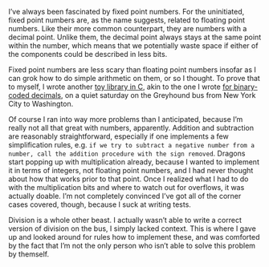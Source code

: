 I’ve always been fascinated by fixed point numbers. For the uninitiated, fixed
point numbers are, as the name suggests, related to floating point numbers.
Like their more common counterpart, they are numbers with a decimal point.
Unlike them, the decimal point always stays at the same point within the
number, which means that we potentially waste space if either of the components
could be described in less bits.

Fixed point numbers are less scary than floating point numbers insofar as I can
grok how to do simple arithmetic on them, or so I thought. To prove that to
myself, I wrote another [toy library in C](https://github.com/hellerve/silly),
akin to the one I wrote [for binary-coded decimals](/Binary_Coded_Decimals.html),
on a quiet saturday on the Greyhound bus from New York City to Washington.

Of course I ran into way more problems than I anticipated, because I’m really
not all that great with numbers, apparently. Addition and subtraction are
reasonably straightforward, especially if one implements a few simplification
rules, e.g. `if we try to subtract a negative number from a number, call the
addition procedure with the sign removed`. Dragons start popping up with
multiplication already, because I wanted to implement it in terms of integers,
not floating point numbers, and I had never thought about how that works prior
to that point. Once I realized what I had to do with the multiplication bits
and where to watch out for overflows, it was actually doable. I’m not
completely convinced I’ve got all of the corner cases covered, though, because
I suck at writing tests.

Division is a whole other beast. I actually wasn’t able to write a correct
version of division on the bus, I simply lacked context. This is where I
gave up and looked around for rules how to implement these, and was comforted
by the fact that I’m not the only person who isn’t able to solve this problem
by themself.
